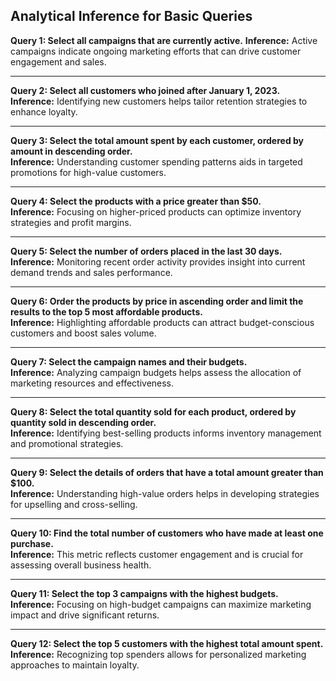 ## Analytical Inference for Basic Queries 

**Query 1: Select all campaigns that are currently active.**
**Inference:** Active campaigns indicate ongoing marketing efforts that can drive customer engagement and sales.

---

**Query 2: Select all customers who joined after January 1, 2023.**  
**Inference:** Identifying new customers helps tailor retention strategies to enhance loyalty.

---

**Query 3: Select the total amount spent by each customer, ordered by amount in descending order.**  
**Inference:** Understanding customer spending patterns aids in targeted promotions for high-value customers.

---

**Query 4: Select the products with a price greater than $50.**  
**Inference:** Focusing on higher-priced products can optimize inventory strategies and profit margins.

---

**Query 5: Select the number of orders placed in the last 30 days.**  
**Inference:** Monitoring recent order activity provides insight into current demand trends and sales performance.

---

**Query 6: Order the products by price in ascending order and limit the results to the top 5 most affordable products.**  
**Inference:** Highlighting affordable products can attract budget-conscious customers and boost sales volume.

---

**Query 7: Select the campaign names and their budgets.**  
**Inference:** Analyzing campaign budgets helps assess the allocation of marketing resources and effectiveness.

---

**Query 8: Select the total quantity sold for each product, ordered by quantity sold in descending order.**  
**Inference:** Identifying best-selling products informs inventory management and promotional strategies.

---

**Query 9: Select the details of orders that have a total amount greater than $100.**  
**Inference:** Understanding high-value orders helps in developing strategies for upselling and cross-selling.

---

**Query 10: Find the total number of customers who have made at least one purchase.**  
**Inference:** This metric reflects customer engagement and is crucial for assessing overall business health.

---

**Query 11: Select the top 3 campaigns with the highest budgets.**  
**Inference:** Focusing on high-budget campaigns can maximize marketing impact and drive significant returns.

---

**Query 12: Select the top 5 customers with the highest total amount spent.**  
**Inference:** Recognizing top spenders allows for personalized marketing approaches to maintain loyalty.
